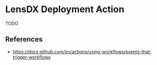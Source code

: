 # LensDX Deployment Action

TODO

## References

- https://docs.github.com/en/actions/using-workflows/events-that-trigger-workflows
